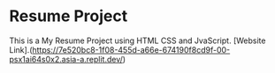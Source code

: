# Resume Project
This is a My Resume Project using HTML CSS and JvaScript.
[Website Link].(https://7e520bc8-1f08-455d-a66e-674190f8cd9f-00-psx1ai64s0x2.asia-a.replit.dev/)
